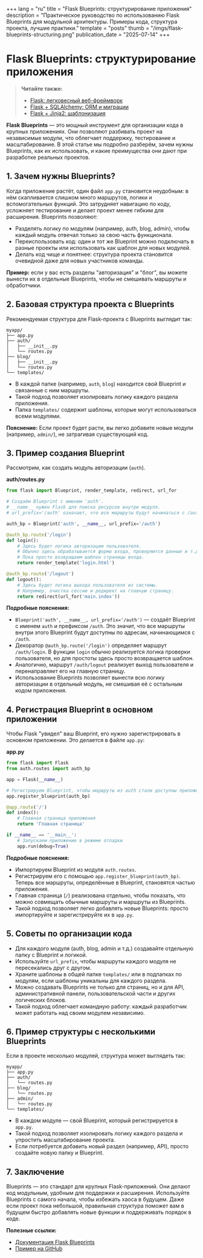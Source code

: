 +++
lang = "ru"
title = "Flask Blueprints: структурирование приложения"
description = "Практическое руководство по использованию Flask Blueprints для модульной архитектуры. Примеры кода, структура проекта, лучшие практики."
template = "posts"
thumb = "/imgs/flask-blueprints-structuring.png"
publication_date = "2025-07-14"
+++

# Flask Blueprints: структурирование приложения

> **Читайте также:**
> - [Flask: легковесный веб-фреймворк](/posts/flask-lightweight-web-framework)
> - [Flask + SQLAlchemy: ORM и миграции](/posts/flask-sqlalchemy-orm-migrations)
> - [Flask + Jinja2: шаблонизация](/posts/flask-jinja2-shablonizatsiya)

**Flask Blueprints** — это мощный инструмент для организации кода в крупных приложениях. Они позволяют разбивать проект на независимые модули, что облегчает поддержку, тестирование и масштабирование. В этой статье мы подробно разберём, зачем нужны Blueprints, как их использовать, и какие преимущества они дают при разработке реальных проектов.

## 1. Зачем нужны Blueprints?

Когда приложение растёт, один файл `app.py` становится неудобным: в нём скапливается слишком много маршрутов, логики и вспомогательных функций. Это затрудняет навигацию по коду, усложняет тестирование и делает проект менее гибким для расширения. Blueprints позволяют:
- Разделять логику по модулям (например, auth, blog, admin), чтобы каждый модуль отвечал только за свою часть функционала.
- Переиспользовать код: один и тот же Blueprint можно подключать в разные проекты или использовать как шаблон для новых модулей.
- Делать код чище и понятнее: структура проекта становится очевидной даже для новых участников команды.

**Пример:** если у вас есть разделы "авторизация" и "блог", вы можете вынести их в отдельные Blueprints, чтобы не смешивать маршруты и обработчики.

## 2. Базовая структура проекта с Blueprints

Рекомендуемая структура для Flask-проекта с Blueprints выглядит так:

```
myapp/
├── app.py
├── auth/
│   ├── __init__.py
│   └── routes.py
├── blog/
│   ├── __init__.py
│   └── routes.py
└── templates/
```

- В каждой папке (например, `auth`, `blog`) находится свой Blueprint и связанные с ним маршруты.
- Такой подход позволяет изолировать логику каждого раздела приложения.
- Папка `templates/` содержит шаблоны, которые могут использоваться всеми модулями.

**Пояснение:**
Если проект будет расти, вы легко добавите новые модули (например, `admin/`), не затрагивая существующий код.

## 3. Пример создания Blueprint

Рассмотрим, как создать модуль авторизации (`auth`).

**auth/routes.py**
```python
from flask import Blueprint, render_template, redirect, url_for

# Создаём Blueprint с именем 'auth'.
# __name__ нужен Flask для поиска ресурсов внутри модуля.
# url_prefix='/auth' означает, что все маршруты будут начинаться с /auth

auth_bp = Blueprint('auth', __name__, url_prefix='/auth')

@auth_bp.route('/login')
def login():
    # Здесь будет логика авторизации пользователя.
    # Обычно здесь обрабатывается форма входа, проверяются данные и т.д.
    # Пока просто возвращаем шаблон страницы входа.
    return render_template('login.html')

@auth_bp.route('/logout')
def logout():
    # Здесь будет логика выхода пользователя из системы.
    # Например, очистка сессии и редирект на главную страницу.
    return redirect(url_for('main.index'))
```

**Подробные пояснения:**
- `Blueprint('auth', __name__, url_prefix='/auth')` — создаёт Blueprint с именем `auth` и префиксом `/auth`. Это значит, что все маршруты внутри этого Blueprint будут доступны по адресам, начинающимся с `/auth`.
- Декоратор `@auth_bp.route('/login')` определяет маршрут `/auth/login`. В функции `login` обычно реализуется логика проверки пользователя, но для простоты здесь просто возвращается шаблон.
- Аналогично, маршрут `/auth/logout` реализует выход пользователя и перенаправляет его на главную страницу.
- Использование Blueprints позволяет вынести всю логику авторизации в отдельный модуль, не смешивая её с остальным кодом приложения.

## 4. Регистрация Blueprint в основном приложении

Чтобы Flask "увидел" ваш Blueprint, его нужно зарегистрировать в основном приложении. Это делается в файле `app.py`:

**app.py**
```python
from flask import Flask
from auth.routes import auth_bp

app = Flask(__name__)

# Регистрируем Blueprint, чтобы маршруты из auth стали доступны приложению
app.register_blueprint(auth_bp)

@app.route('/')
def index():
    # Главная страница приложения
    return 'Главная страница'

if __name__ == '__main__':
    # Запускаем приложение в режиме отладки
    app.run(debug=True)
```

**Подробные пояснения:**
- Импортируем Blueprint из модуля `auth.routes`.
- Регистрируем его с помощью `app.register_blueprint(auth_bp)`. Теперь все маршруты, определённые в Blueprint, становятся частью приложения.
- Главная страница (`/`) реализована отдельно, чтобы показать, что можно совмещать обычные маршруты и маршруты из Blueprints.
- Такой подход позволяет легко добавлять новые Blueprints: просто импортируйте и зарегистрируйте их в `app.py`.

## 5. Советы по организации кода

- Для каждого модуля (auth, blog, admin и т.д.) создавайте отдельную папку с Blueprint и логикой.
- Используйте `url_prefix`, чтобы маршруты каждого модуля не пересекались друг с другом.
- Храните шаблоны в общей папке `templates/` или в подпапках по модулям, если шаблоны уникальны для каждого раздела.
- Можно создавать Blueprints не только для страниц, но и для API, административной панели, пользовательской части и других логических блоков.
- Такой подход облегчает командную работу: каждый разработчик может работать над своим модулем независимо.

## 6. Пример структуры с несколькими Blueprints

Если в проекте несколько модулей, структура может выглядеть так:

```
myapp/
├── app.py
├── auth/
│   └── routes.py
├── blog/
│   └── routes.py
├── admin/
│   └── routes.py
└── templates/
```

- В каждом модуле — свой Blueprint, который регистрируется в `app.py`.
- Такой подход позволяет изолировать логику каждого раздела и упростить масштабирование проекта.
- Если потребуется добавить новый раздел (например, API), просто создайте новую папку и Blueprint.

## 7. Заключение

Blueprints — это стандарт для крупных Flask-приложений. Они делают код модульным, удобным для поддержки и расширения. Используйте Blueprints с самого начала, чтобы избежать хаоса в будущем. Даже если проект пока небольшой, правильная структура поможет вам в будущем быстро добавлять новые функции и поддерживать порядок в коде.

**Полезные ссылки:**
- [Документация Flask Blueprints](https://flask.palletsprojects.com/en/latest/blueprints/)
- [Пример на GitHub](https://github.com/pallets/flask/tree/main/examples/tutorial) 